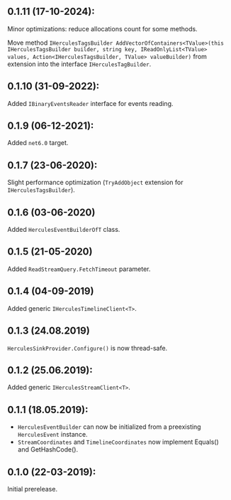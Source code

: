 ## 0.1.11 (17-10-2024):

Minor optimizations: reduce allocations count for some methods.

Move method `IHerculesTagsBuilder AddVectorOfContainers<TValue>(this IHerculesTagsBuilder builder, string key, IReadOnlyList<TValue> values, Action<IHerculesTagsBuilder, TValue> valueBuilder)` from extension into the interface `IHerculesTagBuilder`. 

## 0.1.10 (31-09-2022):

Added `IBinaryEventsReader` interface for events reading.

## 0.1.9 (06-12-2021):

Added `net6.0` target.

## 0.1.7 (23-06-2020):

Slight performance optimization (`TryAddObject` extension for `IHerculesTagsBuilder`).

## 0.1.6 (03-06-2020)

Added `HerculesEventBuilderOfT` class.

## 0.1.5 (21-05-2020)

Added `ReadStreamQuery.FetchTimeout` parameter.

## 0.1.4 (04-09-2019)

Added generic `IHerculesTimelineClient<T>`.

## 0.1.3 (24.08.2019)

`HerculesSinkProvider.Configure()` is now thread-safe.

## 0.1.2 (25.06.2019):

Added generic `IHerculesStreamClient<T>`.

## 0.1.1 (18.05.2019):

* `HerculesEventBuilder` can now be initialized from a preexisting `HerculesEvent` instance.
* `StreamCoordinates` and `TimelineCoordinates` now implement Equals() and GetHashCode().

## 0.1.0 (22-03-2019): 

Initial prerelease.
